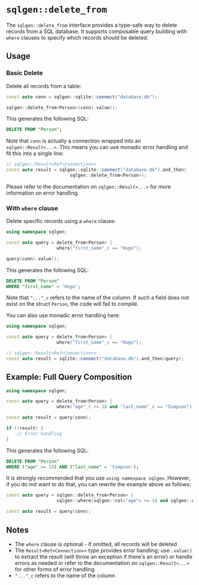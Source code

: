 # `sqlgen::delete_from` 

The `sqlgen::delete_from` interface provides a type-safe way to delete records from a SQL database. It supports composable query building with `where` clauses to specify which records should be deleted.

## Usage

### Basic Delete

Delete all records from a table:

```cpp
const auto conn = sqlgen::sqlite::connect("database.db");

sqlgen::delete_from<Person>(conn).value();
```

This generates the following SQL:

```sql
DELETE FROM "Person";
```

Note that `conn` is actually a connection wrapped into an `sqlgen::Result<...>`.
This means you can use monadic error handling and fit this into a single line:

```cpp
// sqlgen::Result<Ref<Connection>>
const auto result = sqlgen::sqlite::connect("database.db").and_then(
                        sqlgen::delete_from<Person>);
```

Please refer to the documentation on `sqlgen::Result<...>` for more information on error handling.

### With `where` clause

Delete specific records using a `where` clause:

```cpp
using namespace sqlgen;

const auto query = delete_from<Person> |
                   where("first_name"_c == "Hugo");

query(conn).value();
```

This generates the following SQL:

```sql
DELETE FROM "Person"
WHERE "first_name" = 'Hugo';
```

Note that `"..."_c` refers to the name of the column. If such a field does not
exist on the struct `Person`, the code will fail to compile.

You can also use monadic error handling here:

```cpp
using namespace sqlgen;

const auto query = delete_from<Person> |
                   where("first_name"_c == "Hugo");

// sqlgen::Result<Ref<Connection>>
const auto result = sqlite::connect("database.db").and_then(query);
```

## Example: Full Query Composition

```cpp
using namespace sqlgen;

const auto query = delete_from<Person> |
                   where("age"_c >= 18 and "last_name"_c == "Simpson");

const auto result = query(conn);

if (!result) {
    // Error handling
}
```

This generates the following SQL:

```sql
DELETE FROM "Person"
WHERE ("age" >= 18) AND ("last_name" = 'Simpson');
```

It is strongly recommended that you use `using namespace sqlgen`. However,
if you do not want to do that, you can rewrite the example above as follows:

```cpp
const auto query = sqlgen::delete_from<Person> |
                   sqlgen::where(sqlgen::col<"age"> >= 18 and sqlgen::col<"last_name"> == "Simpson");

const auto result = query(conn);
```

## Notes

- The `where` clause is optional - if omitted, all records will be deleted
- The `Result<Ref<Connection>>` type provides error handling; use `.value()` to extract the result (will throw an exception if there's an error) or handle errors as needed or refer to the documentation on `sqlgen::Result<...>` for other forms of error handling.
- `"..."_c` refers to the name of the column

